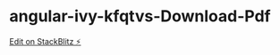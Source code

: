 # angular-ivy-kfqtvs-Download-Pdf

[Edit on StackBlitz ⚡️](https://stackblitz.com/edit/angular-ivy-bd4ncr)